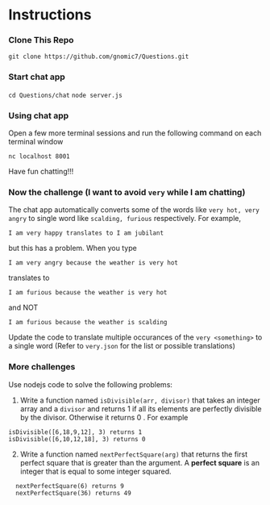 # Instructions
### Clone This Repo
`git clone https://github.com/gnomic7/Questions.git`

### Start chat app
`cd Questions/chat`
`node server.js`

### Using chat app
Open a few more terminal sessions and run the following command on each terminal window
```
nc localhost 8001
```
Have fun chatting!!!

### Now the challenge (I want to avoid `very` while I am chatting)
The chat app automatically converts some of the words like `very hot, very angry` to single word like `scalding, furious` respectively.
For example,
```
I am very happy translates to I am jubilant
```
but this has a problem. When you type
```
I am very angry because the weather is very hot
```
translates to
```
I am furious because the weather is very hot
```
and NOT
```
I am furious because the weather is scalding
```
Update the code to translate multiple occurances of the `very <something>` to a single word (Refer to `very.json` for the list or possible translations)
### More challenges
Use nodejs code to solve the following problems:
  1. Write a function named `isDivisible(arr, divisor)` that takes an integer array and a `divisor` and returns 1 if all its elements are perfectly divisible by the divisor. Otherwise it returns 0 .
  For example
  ```
  isDivisible([6,18,9,12], 3) returns 1
  isDivisible([6,10,12,18], 3) returns 0
  ```
  2. Write a function named `nextPerfectSquare(arg)` that returns the first perfect square that is greater than the argument. A __perfect square__ is an integer that is equal to some integer squared.
  ```
    nextPerfectSquare(6) returns 9
    nextPerfectSquare(36) returns 49
  ```